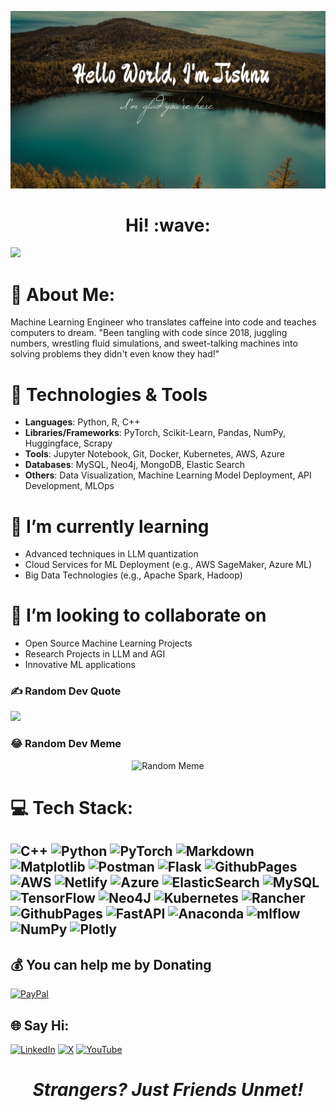 ![](images/HelloJishnu.jpg)
<h1 align='center'> Hi! :wave:</h1>

[![](https://visitcount.itsvg.in/api?id=JishnuJayaraj&icon=0&color=0)](https://visitcount.itsvg.in)

# 💫 About Me:

Machine Learning Engineer who translates caffeine into code and teaches computers to dream. "Been tangling with code since 2018, juggling numbers, wrestling fluid simulations, and sweet-talking machines into solving problems they didn't even know they had!"

# 🔧 Technologies & Tools

- **Languages**: Python, R, C++
- **Libraries/Frameworks**: PyTorch, Scikit-Learn, Pandas, NumPy, Huggingface, Scrapy
- **Tools**: Jupyter Notebook, Git, Docker, Kubernetes, AWS, Azure
- **Databases**: MySQL, Neo4j, MongoDB, Elastic Search
- **Others**: Data Visualization, Machine Learning Model Deployment, API Development, MLOps

# 🌱 I’m currently learning
- Advanced techniques in LLM quantization
- Cloud Services for ML Deployment (e.g., AWS SageMaker, Azure ML)
- Big Data Technologies (e.g., Apache Spark, Hadoop)

# 👯 I’m looking to collaborate on
- Open Source Machine Learning Projects
- Research Projects in LLM and AGI
- Innovative ML applications


### ✍️ Random Dev Quote

![](https://quotes-github-readme.vercel.app/api?type=horizontal&theme=radical)


### 😂 Random Dev Meme
<p align="center">
    <img src='https://randommeme-five.vercel.app/' style="height: 400px;" alt="Random Meme">
</p>


# 💻 Tech Stack:
![C++](https://img.shields.io/badge/c++-%2300599C.svg?style=for-the-badge&logo=c%2B%2B&logoColor=white) ![Python](https://img.shields.io/badge/python-3670A0?style=for-the-badge&logo=python&logoColor=ffdd54) ![PyTorch](https://img.shields.io/badge/PyTorch-%23EE4C2C.svg?style=for-the-badge&logo=PyTorch&logoColor=white) ![Markdown](https://img.shields.io/badge/markdown-%23000000.svg?style=for-the-badge&logo=markdown&logoColor=white) ![Matplotlib](https://img.shields.io/badge/Matplotlib-%23ffffff.svg?style=for-the-badge&logo=Matplotlib&logoColor=black) ![Postman](https://img.shields.io/badge/Postman-FF6C37?style=for-the-badge&logo=postman&logoColor=white) ![Flask](https://img.shields.io/badge/flask-%23000.svg?style=for-the-badge&logo=flask&logoColor=white) ![GithubPages](https://img.shields.io/badge/github%20pages-121013?style=for-the-badge&logo=github&logoColor=white) ![AWS](https://img.shields.io/badge/AWS-%23FF9900.svg?style=for-the-badge&logo=amazon-aws&logoColor=white) ![Netlify](https://img.shields.io/badge/netlify-%23000000.svg?style=for-the-badge&logo=netlify&logoColor=#00C7B7) ![Azure](https://img.shields.io/badge/azure-%230072C6.svg?style=for-the-badge&logo=microsoftazure&logoColor=white) ![ElasticSearch](https://img.shields.io/badge/-ElasticSearch-005571?style=for-the-badge&logo=elasticsearch) ![MySQL](https://img.shields.io/badge/mysql-%2300000f.svg?style=for-the-badge&logo=mysql&logoColor=white) ![TensorFlow](https://img.shields.io/badge/TensorFlow-%23FF6F00.svg?style=for-the-badge&logo=TensorFlow&logoColor=white) ![Neo4J](https://img.shields.io/badge/Neo4j-008CC1?style=for-the-badge&logo=neo4j&logoColor=white) ![Kubernetes](https://img.shields.io/badge/kubernetes-%23326ce5.svg?style=for-the-badge&logo=kubernetes&logoColor=white) ![Rancher](https://img.shields.io/badge/rancher-%230075A8.svg?style=for-the-badge&logo=rancher&logoColor=white) ![GithubPages](https://img.shields.io/badge/github%20pages-121013?style=for-the-badge&logo=github&logoColor=white) ![FastAPI](https://img.shields.io/badge/FastAPI-005571?style=for-the-badge&logo=fastapi) ![Anaconda](https://img.shields.io/badge/Anaconda-%2344A833.svg?style=for-the-badge&logo=anaconda&logoColor=white) ![mlflow](https://img.shields.io/badge/mlflow-%23d9ead3.svg?style=for-the-badge&logo=numpy&logoColor=blue) ![NumPy](https://img.shields.io/badge/numpy-%23013243.svg?style=for-the-badge&logo=numpy&logoColor=white) ![Plotly](https://img.shields.io/badge/Plotly-%233F4F75.svg?style=for-the-badge&logo=plotly&logoColor=white)
---


  ## 💰 You can help me by Donating
  [![PayPal](https://img.shields.io/badge/PayPal-00457C?style=for-the-badge&logo=paypal&logoColor=white)](https://paypal.me/JishnuJayaraj) 

  ## 🌐 Say Hi:
[![LinkedIn](https://img.shields.io/badge/LinkedIn-%230077B5.svg?logo=linkedin&logoColor=white)](https://linkedin.com/in/jishnu-jayaraj)  [![X](https://img.shields.io/badge/X-black.svg?logo=X&logoColor=white)](https://x.com/ji5hnu) [![YouTube](https://img.shields.io/badge/YouTube-%23FF0000.svg?logo=YouTube&logoColor=white)](https://youtube.com/@JI5HNU) 

  

<h1 align='center'><i>Strangers? Just Friends Unmet!</i></h1>

<!-- Proudly created with GPRM ( https://gprm.itsvg.in ) -->
